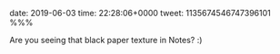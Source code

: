 date: 2019-06-03
time: 22:28:06+0000
tweet: 1135674546747396101
%%%

Are you seeing that black paper texture in Notes? :)
